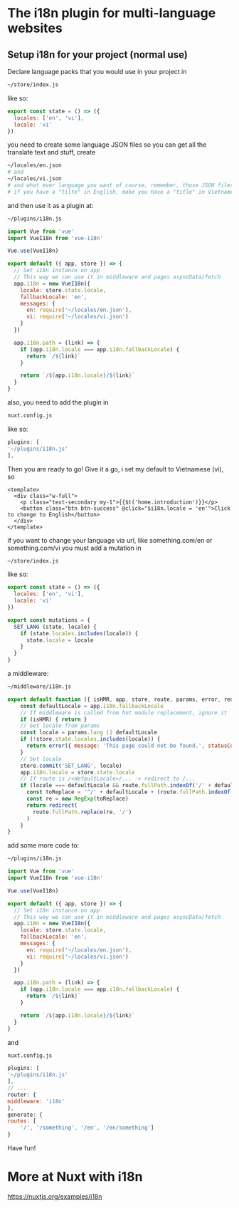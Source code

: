 # The i18n plugin for multi-language websites

## Setup i18n for your project (normal use)
Declare language packs that you would use in your project in 
``` bash 
~/store/index.js 
```
like so:
``` javascript
export const state = () => ({
  locales: ['en', 'vi'],
  locale: 'vi'
})
```
you need to create some language JSON files so you can get all the translate text and stuff, create
``` bash 
~/locales/en.json
# and
~/locales/vi.json
# and what ever language you want of course, remember, those JSON files must have match properties
# if you have a "tilte" in English, make you have a "title" in Vietnamese, as well as other languages 
```
and then use it as a plugin at:
``` bash 
~/plugins/i18n.js 
```

``` javascript
import Vue from 'vue'
import VueI18n from 'vue-i18n'

Vue.use(VueI18n)

export default ({ app, store }) => {
  // Set i18n instance on app
  // This way we can use it in middleware and pages asyncData/fetch
  app.i18n = new VueI18n({
    locale: store.state.locale,
    fallbackLocale: 'en',
    messages: {
      en: require('~/locales/en.json'),
      vi: require('~/locales/vi.json')
    }
  })

  app.i18n.path = (link) => {
    if (app.i18n.locale === app.i18n.fallbackLocale) {
      return `/${link}`
    }

    return `/${app.i18n.locale}/${link}`
  }
}
```

also, you need to add the plugin in
``` bash 
nuxt.config.js 
```
like so:

``` javascript
plugins: [
'~/plugins/i18n.js'
],
```

Then you are ready to go!
Give it a go, i set my default to Vietnamese (vi), so 

``` vue
<template>
  <div class="w-full">
    <p class="text-secondary my-1">{{$t('home.introduction')}}</p>
    <button class="btn btn-success" @click="$i18n.locale = 'en'">Click to change to English</button>
  </div>
</template>
```

if you want to change your language via url, like something.com/en or something.com/vi
you must add a mutation in
``` bash 
~/store/index.js 
```
like so:
``` javascript
export const state = () => ({
  locales: ['en', 'vi'],
  locale: 'vi'
})

export const mutations = {
  SET_LANG (state, locale) {
    if (state.locales.includes(locale)) {
      state.locale = locale
    }
  }
}
```

a middleware:
``` bash 
~/middleware/i18n.js 
```

``` javascript
export default function ({ isHMR, app, store, route, params, error, redirect }) {
    const defaultLocale = app.i18n.fallbackLocale
    // If middleware is called from hot module replacement, ignore it
    if (isHMR) { return }
    // Get locale from params
    const locale = params.lang || defaultLocale
    if (!store.state.locales.includes(locale)) {
      return error({ message: 'This page could not be found.', statusCode: 404 })
    }
    // Set locale
    store.commit('SET_LANG', locale)
    app.i18n.locale = store.state.locale
    // If route is /<defaultLocale>/... -> redirect to /...
    if (locale === defaultLocale && route.fullPath.indexOf('/' + defaultLocale) === 0) {
      const toReplace = '^/' + defaultLocale + (route.fullPath.indexOf('/' + defaultLocale + '/') === 0 ? '/' : '')
      const re = new RegExp(toReplace)
      return redirect(
        route.fullPath.replace(re, '/')
      )
    }
}
```
add some more code to:
``` bash 
~/plugins/i18n.js 
```

``` javascript
import Vue from 'vue'
import VueI18n from 'vue-i18n'

Vue.use(VueI18n)

export default ({ app, store }) => {
  // Set i18n instance on app
  // This way we can use it in middleware and pages asyncData/fetch
  app.i18n = new VueI18n({
    locale: store.state.locale,
    fallbackLocale: 'en',
    messages: {
      en: require('~/locales/en.json'),
      vi: require('~/locales/vi.json')
    }
  })

  app.i18n.path = (link) => {
    if (app.i18n.locale === app.i18n.fallbackLocale) {
      return `/${link}`
    }

    return `/${app.i18n.locale}/${link}`
  }
}
```

and
``` bash 
nuxt.config.js 
```
``` javascript
plugins: [
'~/plugins/i18n.js'
],
// ...
router: {
middleware: 'i18n'
},
generate: {
routes: [
    '/', '/something', '/en', '/en/something']
}
```

Have fun!
# More at Nuxt with i18n
https://nuxtjs.org/examples/i18n